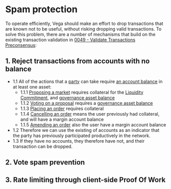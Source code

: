 # Spam protection
To operate efficiently, Vega should make an effort to drop transactions that are known not to be useful, without risking dropping valid transactions. To solve this problem, there are a number of mechanisms that build on the existing transaction validation in [0049 - Validate Transactions Preconsensus](./0049-validate-transaction-preconsensus.md):

## 1. Reject transactions from accounts with no balance
- 1.1 All of the actions that a [party](./0017-party.md) can take require [an account balance](./0013-accounts.md) in at least one asset:
  - 1.1.1 [Proposing a market](./0028-governance.md) requires collateral for the [Liquidity Commitment](./0044-lp-mechanics.md#orders-buy-shapesell-shape), and [governance asset balance](./0028-governance.md)
  - 1.1.2 [Voting on a proposal](./0028-governance.md) requires a [governance asset balance](./0028-governance.md)
  - 1.1.3 [Placing an order](./0011-check-order-allocate-margin.md#outline) requires collateral
  - 1.1.4 [Cancelling an order](./0033-cancel-orders.md) means the user previously had collateral, and will have a margin account balance
  - 1.1.5 [Amending an order](./0033-cancel-orders.md) also the user have a margin account balance
- 1.2 Therefore we can use the existing of accounts as an indicator that the party has previously participated productively in the network. 
- 1.3 If they have no accounts, they therefore have not, and their transaction can be dropped.

## 2. Vote spam prevention

## 3. Rate limiting through client-side Proof Of Work

